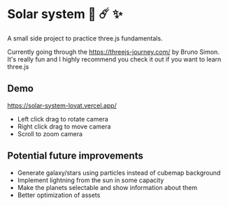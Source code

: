 # Solar system 🌌 ☄️ ✨

A small side project to practice three.js fundamentals.

Currently going through the https://threejs-journey.com/ by Bruno Simon. It's really fun and I highly recommend you check it out if you want to learn three.js

## Demo

https://solar-system-lovat.vercel.app/

-   Left click drag to rotate camera
-   Right click drag to move camera
-   Scroll to zoom camera

## Potential future improvements

-   Generate galaxy/stars using particles instead of cubemap background
-   Implement lightning from the sun in some capacity
-   Make the planets selectable and show information about them
-   Better optimization of assets
